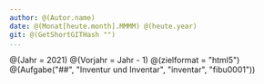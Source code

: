 ```yaml
---
author: @(Autor.name)
date: @(Monat[heute.month].MMMM) @(heute.year)
git: @(GetShortGITHash "")
...
```


@(Jahr = 2021)
@(Vorjahr = Jahr - 1)
@(zielformat = "html5")
@(Aufgabe("##", "Inventur und Inventar", "inventar", "fibu0001"))
